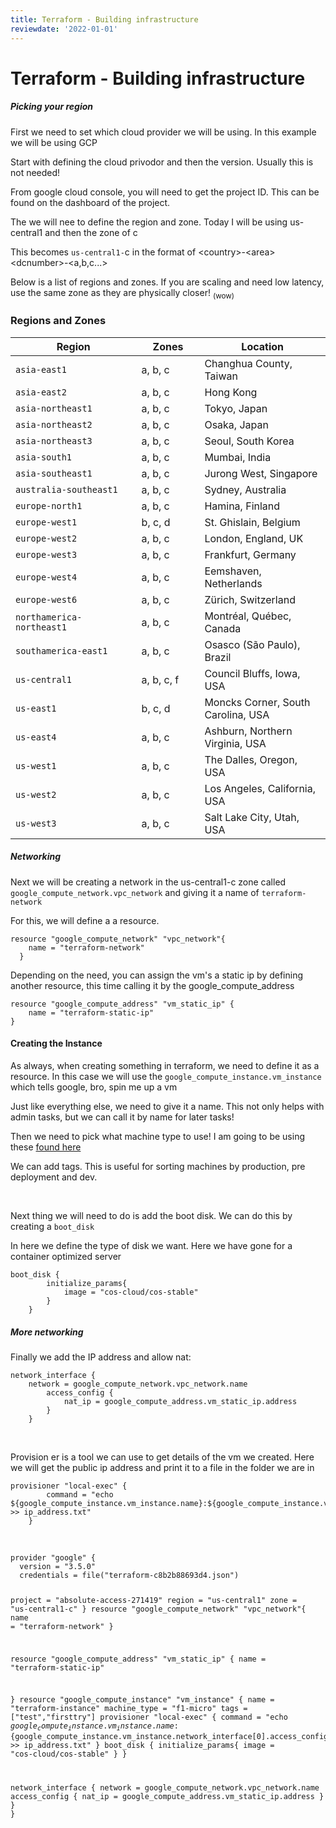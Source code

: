 ```yaml
---
title: Terraform - Building infrastructure
reviewdate: '2022-01-01'
---
```


# Terraform - Building infrastructure

<h5 id="bkmrk-picking-your-region">Picking your region</h5>
<p id="bkmrk-first-we-need-to-set">First we need to set which cloud provider we will be using. In this example we will be using GCP</p>
<p id="bkmrk-start-with-defining-">Start with defining the cloud privodor and then the version. Usually this is not needed!</p>
<p id="bkmrk-from-google-cloud-co">From google cloud console, you will need to get the project ID. This can be found on the dashboard of the project.</p>
<p id="bkmrk-the-we-will-nee-to-d">The we will nee to define the region and zone. Today I will be using us-central1 and then the zone of c</p>
<p id="bkmrk-this-becomes-us-cent">This becomes <code>us-central1-</code>c in the format of &lt;country&gt;-&lt;area&gt;&lt;dcnumber&gt;-&lt;a,b,c...&gt;</p>
<p id="bkmrk-below-is-a-list-of-r">Below is a list of regions and zones. If you are scaling and need low latency, use the same zone as they are physically closer! <sub>(wow)</sub></p>
<h3 id="bkmrk-%C2%A0">Regions and Zones</h3>
<table id="bkmrk-region-zones-locatio">
<thead>
<tr>
<th width="40%">Region</th>
<th width="20%">Zones</th>
<th width="40%">Location</th>
</tr>
</thead>
<tbody>
<tr>
<td><code dir="ltr" translate="no">asia-east1</code></td>
<td>a, b, c</td>
<td>Changhua County, Taiwan</td>
</tr>
<tr>
<td><code dir="ltr" translate="no">asia-east2</code></td>
<td>a, b, c</td>
<td>Hong Kong</td>
</tr>
<tr>
<td><code dir="ltr" translate="no">asia-northeast1</code></td>
<td>a, b, c</td>
<td>Tokyo, Japan</td>
</tr>
<tr>
<td><code dir="ltr" translate="no">asia-northeast2</code></td>
<td>a, b, c</td>
<td>Osaka, Japan</td>
</tr>
<tr>
<td><code dir="ltr" translate="no">asia-northeast3</code></td>
<td>a, b, c</td>
<td>Seoul, South Korea</td>
</tr>
<tr>
<td><code dir="ltr" translate="no">asia-south1</code></td>
<td>a, b, c</td>
<td>Mumbai, India</td>
</tr>
<tr>
<td><code dir="ltr" translate="no">asia-southeast1</code></td>
<td>a, b, c</td>
<td>Jurong West, Singapore</td>
</tr>
<tr>
<td><code dir="ltr" translate="no">australia-southeast1</code></td>
<td>a, b, c</td>
<td>Sydney, Australia</td>
</tr>
<tr>
<td><code dir="ltr" translate="no">europe-north1</code></td>
<td>a, b, c</td>
<td>Hamina, Finland</td>
</tr>
<tr>
<td><code dir="ltr" translate="no">europe-west1</code></td>
<td>b, c, d</td>
<td>St. Ghislain, Belgium</td>
</tr>
<tr>
<td><code dir="ltr" translate="no">europe-west2</code></td>
<td>a, b, c</td>
<td>London, England, UK</td>
</tr>
<tr>
<td><code dir="ltr" translate="no">europe-west3</code></td>
<td>a, b, c</td>
<td>Frankfurt, Germany</td>
</tr>
<tr>
<td><code dir="ltr" translate="no">europe-west4</code></td>
<td>a, b, c</td>
<td>Eemshaven, Netherlands</td>
</tr>
<tr>
<td><code dir="ltr" translate="no">europe-west6</code></td>
<td>a, b, c</td>
<td>Zürich, Switzerland</td>
</tr>
<tr>
<td><code dir="ltr" translate="no">northamerica-northeast1</code></td>
<td>a, b, c</td>
<td>Montréal, Québec, Canada</td>
</tr>
<tr>
<td><code dir="ltr" translate="no">southamerica-east1</code></td>
<td>a, b, c</td>
<td>Osasco (São Paulo), Brazil</td>
</tr>
<tr>
<td><code dir="ltr" translate="no">us-central1</code></td>
<td>a, b, c, f</td>
<td>Council Bluffs, Iowa, USA</td>
</tr>
<tr>
<td><code dir="ltr" translate="no">us-east1</code></td>
<td>b, c, d</td>
<td>Moncks Corner, South Carolina, USA</td>
</tr>
<tr>
<td><code dir="ltr" translate="no">us-east4</code></td>
<td>a, b, c</td>
<td>Ashburn, Northern Virginia, USA</td>
</tr>
<tr>
<td><code dir="ltr" translate="no">us-west1</code></td>
<td>a, b, c</td>
<td>The Dalles, Oregon, USA</td>
</tr>
<tr>
<td><code dir="ltr" translate="no">us-west2</code></td>
<td>a, b, c</td>
<td>Los Angeles, California, USA</td>
</tr>
<tr>
<td><code dir="ltr" translate="no">us-west3</code></td>
<td>a, b, c</td>
<td>Salt Lake City, Utah, USA</td>
</tr>
</tbody>
</table>
<h5 id="bkmrk-networking">Networking</h5>
<p id="bkmrk-next-we-will-be-crea">Next we will be creating a network in the us-central1-c zone called <code>google_compute_network.vpc_network</code> and giving it a name of <code>terraform-network</code></p>
<p id="bkmrk-for-this%2C-we-will-de">For this, we will define a a resource.&nbsp;</p>
<pre id="bkmrk-resource-%22google_com"><code class="language-JSON">resource "google_compute_network" "vpc_network"{
    name = "terraform-network"
  }</code></pre>
<p id="bkmrk-depending-on-the-nee">Depending on the need, you can assign the vm's a static ip by defining another resource, this time calling it by the google_compute_address</p>
<pre id="bkmrk-resource-%22google_com-0"><code class="language-JSON">resource "google_compute_address" "vm_static_ip" {
    name = "terraform-static-ip"  
}</code></pre>
<h4 id="bkmrk-creating-the-instanc">Creating the Instance</h4>
<p id="bkmrk-as-always%2C-when-crea">As always, when creating something in terraform, we need to define it as a resource. In this case we will use the <code>google_compute_instance.vm_instance</code> which tells google, bro, spin me up a vm</p>
<p id="bkmrk-just-like-everything">Just like everything else, we need to give it a name. This not only helps with admin tasks, but we can call it by name for later tasks!&nbsp;</p>
<p id="bkmrk-then-we-need-to-pick">Then we need to pick what machine type to use! I am going to be using these <a href="https://cloud.google.com/compute/docs/machine-types#sharedcore" target="_blank" rel="noopener">found here</a></p>
<p id="bkmrk-we-can-add-tags.-thi">We can add tags. This is useful for sorting machines by production, pre deployment and dev.&nbsp;</p>
<p id="bkmrk-%C2%A0-0"><br></p>
<p id="bkmrk-next-thing-we-will-n">Next thing we will need to do is add the boot disk. We can do this by creating a <code>boot_disk</code></p>
<p id="bkmrk-in-here-we-define-th">In here we define the type of disk we want. Here we have gone for a container optimized server</p>
<pre id="bkmrk-boot_disk-%7B-initiali"><code class="language-JSON">boot_disk {
        initialize_params{
            image = "cos-cloud/cos-stable"
        }
    }</code></pre>
<h5 id="bkmrk-%C2%A0-1">More networking</h5>
<p id="bkmrk-finally-we-add-the-i">Finally we add the IP address and allow nat:</p>
<pre id="bkmrk-network_interface-%7B-"><code class="language-JSON">network_interface {
    network = google_compute_network.vpc_network.name 
        access_config {
            nat_ip = google_compute_address.vm_static_ip.address
        }
    }</code></pre>
<p id="bkmrk-%C2%A0-2"><br></p>
<p id="bkmrk-provision-er-is-a-to">Provision er is a tool we can use to get details of the vm we created. Here we will get the public ip address and print it to a file in the folder we are in</p>
<pre id="bkmrk-provisioner-%22local-e"><code class="language-JSON">provisioner "local-exec" {
        command = "echo ${google_compute_instance.vm_instance.name}:${google_compute_instance.vm_instance.network_interface[0].access_config[0].nat_ip} &gt;&gt; ip_address.txt"
    }</code></pre>
<p id="bkmrk-%C2%A0-3"><br></p>
<pre id="bkmrk-provider-%22google%22-%7B-"><code class="language-JSON">provider "google" {
  version = "3.5.0"
  credentials = file("terraform-c8b2b88693d4.json")

project = "absolute-access-271419"
region  = "us-central1"
zone    = "us-central1-c"
}
resource "google_compute_network" "vpc_network"{
name = "terraform-network"
}

resource "google_compute_address" "vm_static_ip" {
name = "terraform-static-ip"

}
resource "google_compute_instance" "vm_instance" {
name    = "terraform-instance"
machine_type = "f1-micro"
tags    = ["test","firsttry"]
provisioner "local-exec" {
command = "echo ${google_compute_instance.vm_instance.name}:${google_compute_instance.vm_instance.network_interface[0].access_config[0].nat_ip} &gt;&gt; ip_address.txt"
}
boot_disk {
initialize_params{
image = "cos-cloud/cos-stable"
}
}

network_interface {
network = google_compute_network.vpc_network.name
access_config {
nat_ip = google_compute_address.vm_static_ip.address
}
}
}
</code></pre>